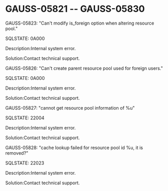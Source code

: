 # GAUSS-05821 -- GAUSS-05830<a name="EN-US_TOPIC_0302073694"></a>

GAUSS-05823: "Can't modify is\_foreign option when altering resource pool."

SQLSTATE: 0A000

Description:Internal system error.

Solution:Contact technical support.

GAUSS-05826: "Can't create parent resource pool used for foreign users."

SQLSTATE: 0A000

Description:Internal system error.

Solution:Contact technical support.

GAUSS-05827: "cannot get resource pool information of %u"

SQLSTATE: 22004

Description:Internal system error.

Solution:Contact technical support.

GAUSS-05828: "cache lookup failed for resource pool id %u, it is removed?"

SQLSTATE: 22023

Description:Internal system error.

Solution:Contact technical support.

